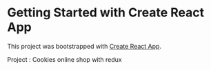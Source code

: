 # Getting Started with Create React App

This project was bootstrapped with [Create React App](https://github.com/facebook/create-react-app).

Project : Cookies online shop with redux

